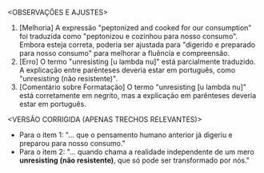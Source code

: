 <OBSERVAÇÕES E AJUSTES>
1. [Melhoria] A expressão "peptonized and cooked for our consumption" foi traduzida como "peptonizou e cozinhou para nosso consumo". Embora esteja correta, poderia ser ajustada para "digerido e preparado para nosso consumo" para melhorar a fluência e compreensão.
2. [Erro] O termo "unresisting [u lambda nu]" está parcialmente traduzido. A explicação entre parênteses deveria estar em português, como "unresisting (não resistente)".
3. [Comentário sobre Formatação] O termo "unresisting [u lambda nu]" está corretamente em negrito, mas a explicação em parênteses deveria estar em português.

<VERSÃO CORRIGIDA (APENAS TRECHOS RELEVANTES)>
- Para o item 1: "... que o pensamento humano anterior já digeriu e preparou para nosso consumo."
- Para o item 2: "... quando chama a realidade independente de um mero **unresisting (não resistente)**, que só pode ser transformado por nós."